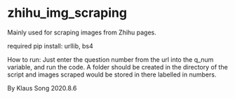 # zhihu_img_scraping
Mainly used for scraping images from Zhihu pages. 

required pip install: urllib, bs4

How to run: 
Just enter the question number from the url into the q_num variable, and run the code. A folder should be created in the directory of the script and images scraped would be stored in there labelled in numbers. 

By Klaus Song
2020.8.6
